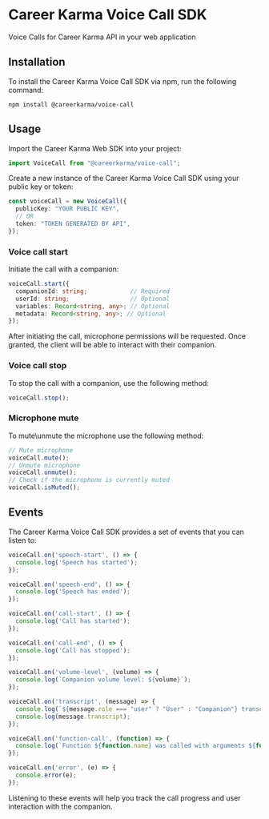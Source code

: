 # Career Karma Voice Call SDK

Voice Calls for Career Karma API in your web application

## Installation

To install the Career Karma Voice Call SDK via npm, run the following command:

```shell
npm install @careerkarma/voice-call
```

## Usage

Import the Career Karma Web SDK into your project:

```typescript
import VoiceCall from "@careerkarma/voice-call";
```

Create a new instance of the Career Karma Voice Call SDK using your public key or token:

```typescript
const voiceCall = new VoiceCall({
  publicKey: "YOUR PUBLIC KEY",
  // OR
  token: "TOKEN GENERATED BY API",
});
```

### Voice call start

Initiate the call with a companion:

```typescript
voiceCall.start({
  companionId: string;            // Required
  userId: string;                 // Optional
  variables: Record<string, any>; // Optional
  metadata: Record<string, any>; // Optional
});
```

After initiating the call, microphone permissions will be requested. Once granted, the client will be able to interact with their companion.

### Voice call stop

To stop the call with a companion, use the following method:

```typescript
voiceCall.stop();
```

### Microphone mute

To mute\unmute the microphone use the following method:

```typescript
// Mute microphone
voiceCall.mute();
// Unmute microphone
voiceCall.unmute();
// Check if the microphone is currently muted
voiceCall.isMuted();
```

## Events

The Career Karma Voice Call SDK provides a set of events that you can listen to:

```typescript
voiceCall.on('speech-start', () => {
  console.log('Speech has started');
});

voiceCall.on('speech-end', () => {
  console.log('Speech has ended');
});

voiceCall.on('call-start', () => {
  console.log('Call has started');
});

voiceCall.on('call-end', () => {
  console.log('Call has stopped');
});

voiceCall.on('volume-level', (volume) => {
  console.log(`Companion volume level: ${volume}`);
});

voiceCall.on('transcript', (message) => {
  console.log(`${message.role === "user" ? "User" : "Companion"} transcript:`);
  console.log(message.transcript);
});

voiceCall.on('function-call', (function) => {
  console.log(`Function ${function.name} was called with arguments ${function.arguments}`);
});

voiceCall.on('error', (e) => {
  console.error(e);
});
```

Listening to these events will help you track the call progress and user interaction with the companion.
